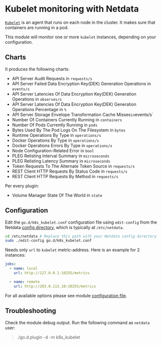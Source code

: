 <!--
title: "Kubelet monitoring with Netdata"
custom_edit_url: https://github.com/netdata/go.d.plugin/edit/master/modules/k8s_kubelet/README.md
sidebar_label: "Kubelet"
-->

# Kubelet monitoring with Netdata

[`Kubelet`](https://kubernetes.io/docs/concepts/overview/components/#kubelet) is an agent that runs on each node in the
cluster. It makes sure that containers are running in a pod.

This module will monitor one or more `kubelet` instances, depending on your configuration.

## Charts

It produces the following charts:

- API Server Audit Requests in `requests/s`
- API Server Failed Data Encryption Key(DEK) Generation Operations in `events/s`
- API Server Latencies Of Data Encryption Key(DEK) Generation Operations in `observes/s`
- API Server Latencies Of Data Encryption Key(DEK) Generation Operations Percentage in `%`
- API Server Storage Envelope Transformation Cache Misses` in `events/s`
- Number Of Containers Currently Running in `containers`
- Number Of Pods Currently Running in `pods`
- Bytes Used By The Pod Logs On The Filesystem in `bytes`
- Runtime Operations By Type in `operations/s`
- Docker Operations By Type in `operations/s`
- Docker Operations Errors By Type in `operations/s`
- Node Configuration-Related Error in `bool`
- PLEG Relisting Interval Summary in `microseconds`
- PLEG Relisting Latency Summary in `microseconds`
- Token Requests To The Alternate Token Source in `requests/s`
- REST Client HTTP Requests By Status Code in `requests/s`
- REST Client HTTP Requests By Method in `requests/s`

Per every plugin:

- Volume Manager State Of The World in `state`

## Configuration

Edit the `go.d/k8s_kubelet.conf` configuration file using `edit-config` from the
Netdata [config directory](https://learn.netdata.cloud/docs/configure/nodes), which is typically at `/etc/netdata`.

```bash
cd /etc/netdata # Replace this path with your Netdata config directory
sudo ./edit-config go.d/k8s_kubelet.conf
```

Needs only `url` to `kubelet` metric-address. Here is an example for 2 instances:

```yaml
jobs:
  - name: local
    url: http://127.0.0.1:10255/metrics

  - name: remote
    url: http://203.0.113.10:10255/metrics
```

For all available options please see
module [configuration file](https://github.com/netdata/go.d.plugin/blob/master/config/go.d/k8s_kubelet.conf).

## Troubleshooting

Check the module debug output. Run the following command as `netdata` user:

> ./go.d.plugin -d -m k8s_kubelet
